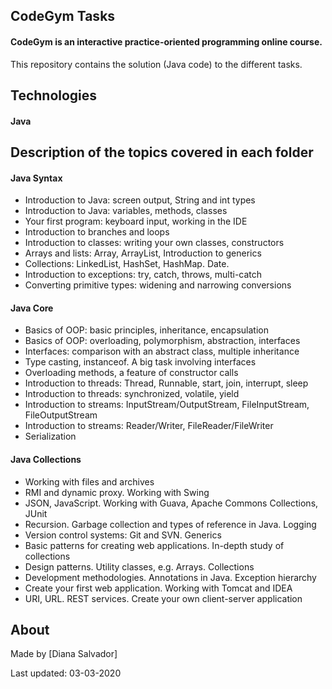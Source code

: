 ## CodeGym Tasks

#### CodeGym is an interactive practice-oriented programming online course. 
This repository contains the solution (Java code) to the different tasks.

## Technologies

#### Java

## Description of the topics covered in each folder

#### Java Syntax
* Introduction to Java: screen output, String and int types
* Introduction to Java: variables, methods, classes
* Your first program: keyboard input, working in the IDE
* Introduction to branches and loops
* Introduction to classes: writing your own classes, constructors
* Arrays and lists: Array, ArrayList, Introduction to generics
* Collections: LinkedList, HashSet, HashMap. Date.
* Introduction to exceptions: try, catch, throws, multi-catch
* Converting primitive types: widening and narrowing conversions

#### Java Core
* Basics of OOP: basic principles, inheritance, encapsulation
* Basics of OOP: overloading, polymorphism, abstraction, interfaces
* Interfaces: comparison with an abstract class, multiple inheritance
* Type casting, instanceof. A big task involving interfaces
* Overloading methods, a feature of constructor calls
* Introduction to threads: Thread, Runnable, start, join, interrupt, sleep
* Introduction to threads: synchronized, volatile, yield
* Introduction to streams: InputStream/OutputStream, FileInputStream, FileOutputStream
* Introduction to streams: Reader/Writer, FileReader/FileWriter
* Serialization

#### Java Collections 
* Working with files and archives
* RMI and dynamic proxy. Working with Swing
* JSON, JavaScript. Working with Guava, Apache Commons Collections, JUnit
* Recursion. Garbage collection and types of reference in Java. Logging
* Version control systems: Git and SVN. Generics
* Basic patterns for creating web applications. In-depth study of collections
* Design patterns. Utility classes, e.g. Arrays. Collections
* Development methodologies. Annotations in Java. Exception hierarchy
* Create your first web application. Working with Tomcat and IDEA
* URI, URL. REST services. Create your own client-server application

## About
Made by [Diana Salvador]

Last updated: 03-03-2020
